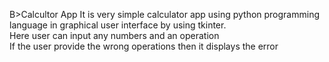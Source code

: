 B>Calcultor App</B>
It is very simple calculator app using python programming language in graphical user interface by using tkinter.<br>Here user can input any numbers and  an operation</br>
If the user provide the wrong  operations then it displays the error 
